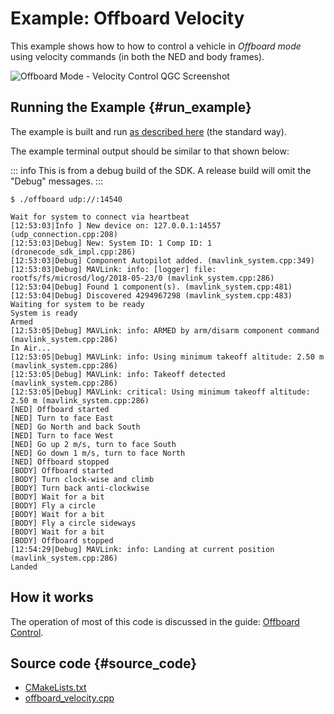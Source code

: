 # Example: Offboard Velocity

This example shows how to how to control a vehicle in *Offboard mode* using velocity commands (in both the NED and body frames).

![Offboard Mode - Velocity Control QGC Screenshot](../../../assets/examples/offboard_mode/qgc_offboard_velocity.png)


## Running the Example {#run_example}

The example is built and run [as described here](../examples/index.md#trying_the_examples) (the standard way).

The example terminal output should be similar to that shown below:

::: info
This is from a debug build of the SDK.
A release build will omit the "Debug" messages.
:::

```
$ ./offboard udp://:14540
```
```
Wait for system to connect via heartbeat
[12:53:03|Info ] New device on: 127.0.0.1:14557 (udp_connection.cpp:208)
[12:53:03|Debug] New: System ID: 1 Comp ID: 1 (dronecode_sdk_impl.cpp:286)
[12:53:03|Debug] Component Autopilot added. (mavlink_system.cpp:349)
[12:53:03|Debug] MAVLink: info: [logger] file: rootfs/fs/microsd/log/2018-05-23/0 (mavlink_system.cpp:286)
[12:53:04|Debug] Found 1 component(s). (mavlink_system.cpp:481)
[12:53:04|Debug] Discovered 4294967298 (mavlink_system.cpp:483)
Waiting for system to be ready
System is ready
Armed
[12:53:05|Debug] MAVLink: info: ARMED by arm/disarm component command (mavlink_system.cpp:286)
In Air...
[12:53:05|Debug] MAVLink: info: Using minimum takeoff altitude: 2.50 m (mavlink_system.cpp:286)
[12:53:05|Debug] MAVLink: info: Takeoff detected (mavlink_system.cpp:286)
[12:53:05|Debug] MAVLink: critical: Using minimum takeoff altitude: 2.50 m (mavlink_system.cpp:286)
[NED] Offboard started
[NED] Turn to face East
[NED] Go North and back South
[NED] Turn to face West
[NED] Go up 2 m/s, turn to face South
[NED] Go down 1 m/s, turn to face North
[NED] Offboard stopped
[BODY] Offboard started
[BODY] Turn clock-wise and climb
[BODY] Turn back anti-clockwise
[BODY] Wait for a bit
[BODY] Fly a circle
[BODY] Wait for a bit
[BODY] Fly a circle sideways
[BODY] Wait for a bit
[BODY] Offboard stopped
[12:54:29|Debug] MAVLink: info: Landing at current position (mavlink_system.cpp:286)
Landed
```

## How it works

The operation of most of this code is discussed in the guide: [Offboard Control](../guide/offboard.md).

## Source code {#source_code}

- [CMakeLists.txt](https://github.com/mavlink/MAVSDK/blob/main/examples/offboard/CMakeLists.txt)
- [offboard_velocity.cpp](https://github.com/mavlink/MAVSDK/blob/main/examples/offboard/offboard.cpp)
